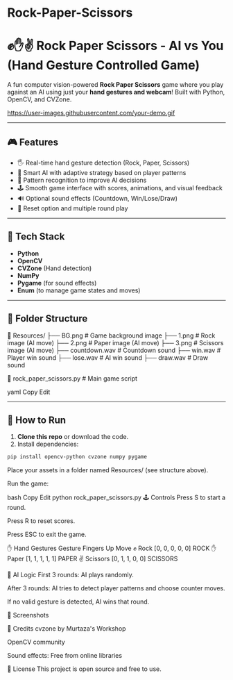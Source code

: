 # Rock-Paper-Scissors

# ✊✋✌️ Rock Paper Scissors - AI vs You (Hand Gesture Controlled Game)

A fun computer vision-powered **Rock Paper Scissors** game where you play against an AI using just your **hand gestures and webcam**! Built with Python, OpenCV, and CVZone.

https://user-images.githubusercontent.com/your-demo.gif <!-- Optional: Add your demo gif if you have one -->

---

## 🎮 Features

- 🖐️ Real-time hand gesture detection (Rock, Paper, Scissors)
- 🤖 Smart AI with adaptive strategy based on player patterns
- 🧠 Pattern recognition to improve AI decisions
- 🕹️ Smooth game interface with scores, animations, and visual feedback
- 🔊 Optional sound effects (Countdown, Win/Lose/Draw)
- 🔁 Reset option and multiple round play

---

## 🧰 Tech Stack

- **Python**
- **OpenCV**
- **CVZone** (Hand detection)
- **NumPy**
- **Pygame** (for sound effects)
- **Enum** (to manage game states and moves)

---

## 📂 Folder Structure

📁 Resources/ 
├── BG.png # Game background image 
├── 1.png # Rock image (AI move)
├── 2.png # Paper image (AI move) 
├── 3.png # Scissors image (AI move) 
├── countdown.wav # Countdown sound 
├── win.wav # Player win sound 
├── lose.wav # AI win sound 
├── draw.wav # Draw sound

📄 rock_paper_scissors.py # Main game script

yaml
Copy
Edit

---

## 🚀 How to Run

1. **Clone this repo** or download the code.
2. Install dependencies:

```bash
pip install opencv-python cvzone numpy pygame
```
Place your assets in a folder named Resources/ (see structure above).

Run the game:

bash
Copy
Edit
python rock_paper_scissors.py
🕹️ Controls
Press S to start a round.

Press R to reset scores.

Press ESC to exit the game.

✋ Hand Gestures
Gesture	Fingers Up	Move
✊ Rock	[0, 0, 0, 0, 0]	ROCK
✋ Paper	[1, 1, 1, 1, 1]	PAPER
✌️ Scissors	[0, 1, 1, 0, 0]	SCISSORS

🧠 AI Logic
First 3 rounds: AI plays randomly.

After 3 rounds: AI tries to detect player patterns and choose counter moves.

If no valid gesture is detected, AI wins that round.

📸 Screenshots
<!-- Add screenshots if you want -->

🤝 Credits
cvzone by Murtaza's Workshop

OpenCV community

Sound effects: Free from online libraries

📜 License
This project is open source and free to use.
